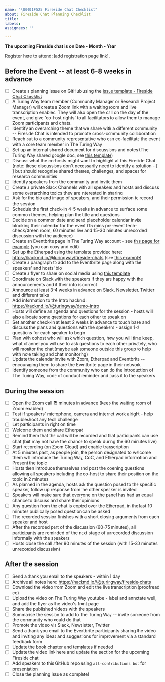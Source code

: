 ```yaml
---
name: "\U0001F525 Fireside Chat Checklist"
about: Fireside Chat Planning Checklist
title:
labels:
assignees: ''

---
```


**The upcoming Fireside chat is on Date - Month - Year**

Register here to attend: [add registration page link].

## Before the Event -- at least 6-8 weeks in advance

- [ ] Create a planning issue on GitHub using the [issue template - Fireside Chat Checklist](https://github.com/the-turing-way/the-turing-way/issues/new/choose)
- [ ] A Turing Way team member (Community Manager or Research Project Manager) will create a Zoom link with a waiting room and live transcription enabled. They will also open the call on the day of the event, and give 'co-host rights' to all facilitators to allow them to manage Zoom participants and chats.
- [ ] Identify an overarching theme that we share with a different community -- Fireside Chat is intended to promote cross-community collaboration
- [ ] Reach out to a community representative who can co-facilitate the event with a core team member in The Turing Way
- [ ] Set up an internal shared document for discussions and notes (The Turing Way shared google doc, see [this template](https://docs.google.com/document/d/1X_NfRkkH6p47yRgpd6xlw8yrvo6jIsbF_mV0BinjcaQ/edit?usp=sharing))
- [ ] Discuss what the co-hosts might want to highlight at this Fireside Chat (note: these discussions don't necessarily need to identify a solution - [ ] but should recognise shared themes, challenges, and spaces for research communities
- [ ] Identify speakers from the community and invite them
- [ ] Create a private Slack Channels with all speakers and hosts and discuss some overarching topics they are interested in sharing
- [ ] Ask for the bio and image of speakers, and their permission to record the session
- [ ] Schedule the first check-in 4-5 weeks in advance to surface some common themes, helping plan the title and questions
- [ ] Decide on a common date and send placeholder calendar invite blocking their calendar for the event (15 mins pre-event tech-check/Green room, 60 minutes live and 15-30 minutes unrecorded discussion with the audience)
- [ ] Create an Eventbrite page in The Turing Way account - see [this page for example](https://www.eventbrite.co.uk/e/navigating-growth-and-scale-to-sustain-open-communities-tickets-360328802147) (you can copy and edit)
- [ ] Set up the Etherpad using the template provided here: https://hackmd.io/@turingway/fireside-chats (see [this example](https://pad.sfconservancy.org/p/ttw-fireside-chat-mar2022))
- [ ] Create a paragraph to add to the Eventbrite page along with the speakers' and hosts' bio
- [ ] Create a flyer to share on social media using [this template](https://docs.google.com/presentation/d/1Fx2WcVvGX6dM3z74VDQp_UD8edKp6Phl/edit?usp=sharing&ouid=102682705838770934280&rtpof=true&sd=true)
- [ ] Coordinate on Slack with the speakers if they are happy with the announcements and if their info is correct
- [ ] Announce at least 3-4 weeks in advance on Slack, Newsletter, Twitter and different talks
- [ ] Add information to the Intro hackmd: https://hackmd.io/\@turingway/demo-intro
- [ ] Hosts will define an agenda and questions for the session - hosts will also allocate some questions for each other to speak on
- [ ] Set another check-in at least 2 weeks in advance to touch base and discuss the plans and questions with the speakers - assign 1-2 questions for each speaker to begin
- [ ] Plan with cohost who will ask which question, how you will time keep, what channel you will use to ask questions to each other privately, who will monitor the chat (maybe ask someone outside this group to help with note taking and chat monitoring)
- [ ] Update the calendar invite with Zoom, Etherpad and Eventbrite -- encouraging them to share the Eventbrite page in their network
- [ ] Identify someone from the community who can do the introduction of The Turing Way, code of conduct reminder and pass it to the speakers

## During the session

- [ ] Open the Zoom call 15 minutes in advance (keep the waiting room of Zoom enabled)
- [ ] Test if speakers' microphone, camera and internet work alright - help troubleshoot any tech challenge
- [ ] Let participants in right on time
- [ ] Welcome them and share Etherpad
- [ ] Remind them that the call will be recorded and that participants can use chat (but may not have the chance to speak during the 60 minutes live)
- [ ] Start recording (on Zoom Cloud) and enable transcription
- [ ] At 5 minutes past, as people join, the person designated to welcome them will introduce the Turing Way, CoC, and Etherpad information and Present the topic
- [ ] Hosts then introduce themselves and post the opening questions allowing all speakers including the co-host to share their position on the topic in 2 minutes
- [ ] As planned in the agenda, hosts ask the question posed to the specific speaker, follow up response from the other speaker is invited
- [ ] Speakers will make sure that everyone on the panel has had an equal chance to discuss and share their opinions
- [ ] Any question from the chat is copied over the Etherpad, in the last 10 minutes publically posed question can be asked
- [ ] The recorded session finishes with a short closing arguments from each speaker and host
- [ ] After the recorded part of the discussion (60-75 minutes), all participants are reminded of the next stage of unrecorded discussion informally with the speakers
- [ ] Hosts close the call after 90 minutes of the session (with 15-30 minutes unrecorded discussion)

## After the session

- [ ] Send a thank you email to the speakers - within 1 day
- [ ] Archive all notes here: https://hackmd.io/\@turingway/fireside-chats
- [ ] Download the video from Zoom and edit the live transcription (proofread cc)
- [ ] Upload the video on The Turing Way youtube - label and annotate well, and add the flyer as the video's front page
- [ ] Share the published videos with the speakers
- [ ] Summarise the session to add to The Turing Way -- invite someone from the community who could do that
- [ ] Promote the video via Slack, Newsletter, Twitter
- [ ] Send a thank you email to the Eventbrite participants sharing the video and inviting any ideas and suggestions for improvement via a standard feedback form
- [ ] Update the book chapter and templates if needed
- [ ] Update the video link here and update the section for the upcoming Fireside chat
- [ ] Add speakers to this GitHub repo using `all-contributions bot` for presentation
- [ ] Close the planning issue as complete!

